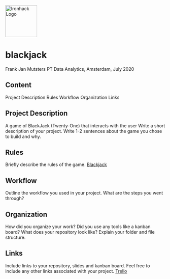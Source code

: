 <img src="https://bit.ly/2VnXWr2" alt="Ironhack Logo" width="100"/>

# blackjack

Frank Jan Mutsters
PT Data Analytics, Amsterdam, July 2020

## Content
Project Description
Rules
Workflow
Organization
Links

## Project Description
A game of BlackJack (Twenty-One) that interacts with the user
Write a short description of your project. Write 1-2 sentences about the game you chose to build and why.

## Rules
Briefly describe the rules of the game.
[Blackjack](https://bicyclecards.com/how-to-play/blackjack/)

## Workflow
Outline the workflow you used in your project. What are the steps you went through?

## Organization
How did you organize your work? Did you use any tools like a kanban board?
What does your repository look like? Explain your folder and file structure.

## Links
Include links to your repository, slides and kanban board. Feel free to include any other links associated with your project.
[Trello](https://trello.com/b/PnuFFLv9/blackjack-development) 